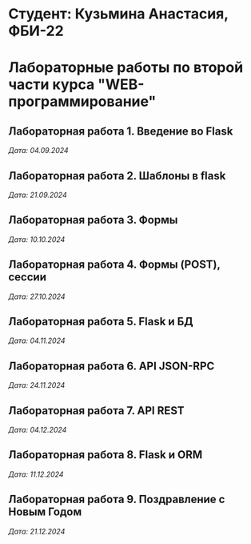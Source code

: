 # Студент: Кузьмина Анастасия, ФБИ-22

# Лабораторные работы по второй части курса "WEB-программирование"

## Лабораторная работа 1. Введение во Flask

*Дата: 04.09.2024*

## Лабораторная работа 2. Шаблоны в flask

*Дата: 21.09.2024*


## Лабораторная работа 3. Формы

*Дата: 10.10.2024*


## Лабораторная работа 4. Формы (POST), сессии

*Дата: 27.10.2024*


## Лабораторная работа 5. Flask и БД

*Дата: 04.11.2024*


## Лабораторная работа 6. API JSON-RPC

*Дата: 24.11.2024*


## Лабораторная работа 7. API REST

*Дата: 04.12.2024*


## Лабораторная работа 8. Flask и ORM

*Дата: 11.12.2024*


## Лабораторная работа 9. Поздравление с Новым Годом

*Дата: 21.12.2024*


